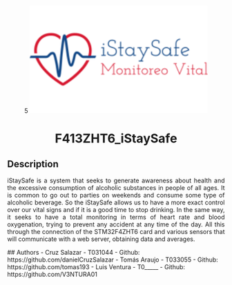 <p align="center">5
  <img src="img/iStaySafe_LOGO.png" alt="logo" width="412.5" height="250"/>
  <h1 align="center">F413ZHT6_iStaySafe</h1>
</p>

## Description

<p style="text-align: justify;"> iStaySafe is a system that seeks to generate awareness about health and the excessive consumption of alcoholic substances in people of all ages. It is common to go out to parties on weekends and consume some type of alcoholic beverage. So the iStaySafe allows us to have a more exact control over our vital signs and if it is a good time to stop drinking. In the same way, it seeks to have a total monitoring in terms of heart rate and blood oxygenation, trying to prevent any accident at any time of the day. All this through the connection of the STM32F4ZHT6 card and various sensors that will communicate with a web server, obtaining data and averages.</p>
## Authors
- Cruz Salazar - T031044 - Github: https://github.com/danielCruzSalazar
- Tomás Araujo - T033055 - Github: https://github.com/tomas193
- Luis Ventura - T0_____ - Github: https://github.com/V3NTURA01
